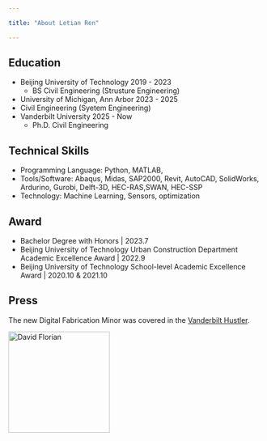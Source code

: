 ```yaml
---

title: "About Letian Ren"

---
```


## Education



* Beijing University of Technology  2019 - 2023
  * BS Civil Engineering (Strusture Engineering)
*  University of Michigan, Ann Arbor 2023 - 2025
  * Civil Engineering (Syetem Engineering)
* Vanderbilt University 2025 - Now
  * Ph.D. Civil Engineering

## Technical Skills

* Programming Language: 
Python, MATLAB,
* Tools/Software: 
Abaqus, Midas, SAP2000, Revit, AutoCAD, SolidWorks, Ardurino, Gurobi, Delft-3D, HEC-RAS,SWAN, HEC-SSP
* Technology: 
Machine Learning, Sensors, optimization

## Award

* Bachelor Degree with Honors | 2023.7
* Beijing University of Technology Urban Construction Department Academic Excellence Award | 2022.9 
* Beijing University of Technology School-level Academic Excellence Award | 2020.10 & 2021.10



## Press 

The new Digital Fabrication Minor was covered in the [Vanderbilt Hustler](https://vanderbilthustler.com/2022/11/09/digital-fabrication-minor-introduced-for-2022-23-academic-year/).

<img src="/assets/img/David_Headshot_web2.jpg" alt="David Florian" style="width:200px;"/>
